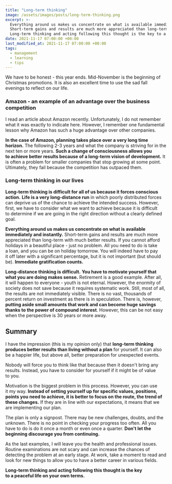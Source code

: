 ```yaml
---
title: "Long-term thinking"
image: /assets/images/posts/long-term-thinking.png
excerpt: >-
  Everything around us makes us concentrate on what is available immediately and instantly.
  Short-term gains and results are much more appreciated than long-term with much better results.
  Long-term thinking and acting following this thought is the key to a peaceful life on your own terms.
date: 2021-11-17 07:00:00 +00:00
last_modified_at: 2021-11-17 07:00:00 +00:00
tags:
  - management
  - learning
  - tips
---
```


  We have to be honest - this year ends.
  Mid-November is the beginning of Christmas promotions.
  It is also an excellent time to use the sad fall evenings to reflect on our life.

### Amazon - an example of an advantage over the business competition

  I read an article about Amazon recently.
  Unfortunately, I do not remember what it was exactly to indicate here.
  However, I remember one fundamental lesson why Amazon has such a huge advantage over other companies.

  **In the case of Amazon, planning takes place over a very long time horizon.**
  The following 2-3 years and what the company is striving for in the next ten or more years.
  **Such a change of consciousness allows you to achieve better results because of a long-term vision of development.**
  It is often a problem for smaller companies that stop growing at some point.
  Ultimately, they fail because the competition has outpaced them.

### Long-term thinking in our lives

  **Long-term thinking is difficult for all of us because it forces conscious action.**
  **Life is a very long-distance run** in which poorly distributed forces can deprive us of the chance to achieve the intended success.
  However, first, we have to consider what we want to achieve because it is difficult to determine if we are going in the right direction without a clearly defined goal.

  **Everything around us makes us concentrate on what is available immediately and instantly.**
  Short-term gains and results are much more appreciated than long-term with much better results.
  If you cannot afford holidays in a beautiful place - just no problem.
  All you need to do is take a loan, and you can be on holiday tomorrow.
  You will indeed have to pay it off later with a significant percentage, but it is not important (but should be).
  **Immediate gratification counts.**

  **Long-distance thinking is difficult.**
  **You have to motivate yourself that what you are doing makes sense.**
  Retirement is a good example.
  After all, it will happen to everyone - youth is not eternal.
  However, the enormity of society does not save because it requires systematic work.
  Still, most of all, the results are not immediately visible.
  There is no vast, thousands of percent return on investment as there is in speculation.
  There is, however, **putting aside small amounts that work and can become huge savings thanks to the power of compound interest**.
  However, this can be not easy when the perspective is 30 years or more away.

## Summary

  I have the impression (this is my opinion only) that **long-term thinking produces better results than living without a plan** for yourself.
  It can also be a happier life, but above all, better preparation for unexpected events.

  Nobody will force you to think like that because then it doesn't bring any results.
  Instead, you have to consider for yourself if it might be of value to you.

  Motivation is the biggest problem in this process.
  However, you can use it my way.
  **Instead of setting yourself up for specific values, positions, points you need to achieve, it is better to focus on the route, the trend of these changes.**
  If they are in line with our expectations, it means that we are implementing our plan.

  The plan is only a signpost.
  There may be new challenges, doubts, and the unknown.
  There is no point in checking your progress too often.
  All you have to do is do it once a month or even once a quarter.
  **Don't let the beginning discourage you from continuing.**

  As the last examples, I will leave you the health and professional issues.
  Routine examinations are not scary and can increase the chances of detecting the problem at an early stage.
  At work, take a moment to read and look for new things to allow you to have a better career in various fields.

  **Long-term thinking and acting following this thought is the key to a peaceful life on your own terms.**
